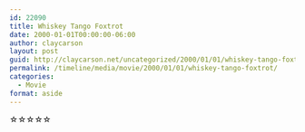 ```yaml
---
id: 22090
title: Whiskey Tango Foxtrot
date: 2000-01-01T00:00:00-06:00
author: claycarson
layout: post
guid: http://claycarson.net/uncategorized/2000/01/01/whiskey-tango-foxtrot/
permalink: /timeline/media/movie/2000/01/01/whiskey-tango-foxtrot/
categories:
  - Movie
format: aside
---
```

<div class="media-details"></div>

<div class="media-creator"></div>

<div class="media-rating">☆☆☆☆☆</div>